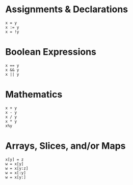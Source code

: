 
# Assignments & Declarations

```
x = y
x := y
x = !y
```

# Boolean Expressions

```
x == y
x && y
x || y
```

# Mathematics

```
x + y
x - y
x / y
x * y
x%y
```

# Arrays, Slices, and/or Maps

```
x[y] = z
w = x[y]
w = x[y:z]
w = x[:y]
w = x[y:]
```
